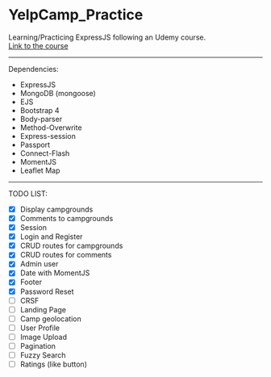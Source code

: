 # YelpCamp_Practice
Learning/Practicing ExpressJS following an Udemy course.  
[Link to the course](https://www.udemy.com/the-web-developer-bootcamp/)
***
Dependencies:
- ExpressJS
- MongoDB (mongoose)
- EJS
- Bootstrap 4
- Body-parser
- Method-Overwrite
- Express-session
- Passport
- Connect-Flash
- MomentJS
- Leaflet Map

***
TODO LIST:
  - [x] Display campgrounds
  - [x] Comments to campgrounds
  - [x] Session
  - [x] Login and Register
  - [x] CRUD routes for campgrounds
  - [x] CRUD routes for comments
  - [x] Admin user
  - [x] Date with MomentJS
  - [x] Footer
  - [x] Password Reset
  - [ ] CRSF
  - [ ] Landing Page
  - [ ] Camp geolocation
  - [ ] User Profile
  - [ ] Image Upload
  - [ ] Pagination
  - [ ] Fuzzy Search
  - [ ] Ratings (like button)